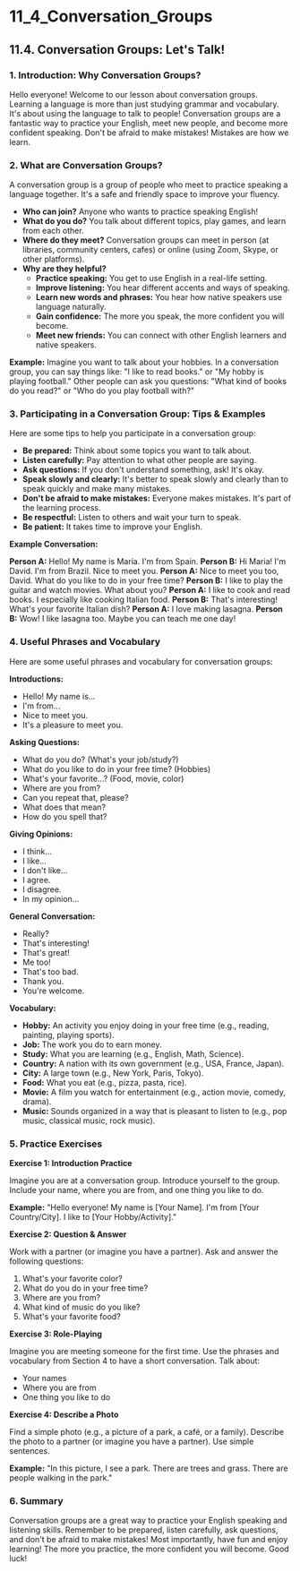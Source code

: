 # 11_4_Conversation_Groups

## 11.4. Conversation Groups: Let's Talk!

### 1. Introduction: Why Conversation Groups?

Hello everyone! Welcome to our lesson about conversation groups.  Learning a language is more than just studying grammar and vocabulary. It's about using the language to talk to people! Conversation groups are a fantastic way to practice your English, meet new people, and become more confident speaking. Don't be afraid to make mistakes! Mistakes are how we learn.

### 2. What are Conversation Groups?

A conversation group is a group of people who meet to practice speaking a language together.  It's a safe and friendly space to improve your fluency.

*   **Who can join?** Anyone who wants to practice speaking English!
*   **What do you do?**  You talk about different topics, play games, and learn from each other.
*   **Where do they meet?** Conversation groups can meet in person (at libraries, community centers, cafes) or online (using Zoom, Skype, or other platforms).
*   **Why are they helpful?**
    *   **Practice speaking:** You get to use English in a real-life setting.
    *   **Improve listening:** You hear different accents and ways of speaking.
    *   **Learn new words and phrases:**  You hear how native speakers use language naturally.
    *   **Gain confidence:** The more you speak, the more confident you will become.
    *   **Meet new friends:**  You can connect with other English learners and native speakers.

**Example:** Imagine you want to talk about your hobbies. In a conversation group, you can say things like: "I like to read books." or "My hobby is playing football."  Other people can ask you questions: "What kind of books do you read?" or "Who do you play football with?"

### 3. Participating in a Conversation Group: Tips & Examples

Here are some tips to help you participate in a conversation group:

*   **Be prepared:** Think about some topics you want to talk about.
*   **Listen carefully:** Pay attention to what other people are saying.
*   **Ask questions:** If you don't understand something, ask! It's okay.
*   **Speak slowly and clearly:** It's better to speak slowly and clearly than to speak quickly and make many mistakes.
*   **Don't be afraid to make mistakes:** Everyone makes mistakes. It's part of the learning process.
*   **Be respectful:** Listen to others and wait your turn to speak.
*   **Be patient:**  It takes time to improve your English.

**Example Conversation:**

**Person A:** Hello! My name is Maria. I'm from Spain.
**Person B:** Hi Maria! I'm David. I'm from Brazil. Nice to meet you.
**Person A:** Nice to meet you too, David. What do you like to do in your free time?
**Person B:** I like to play the guitar and watch movies. What about you?
**Person A:** I like to cook and read books. I especially like cooking Italian food.
**Person B:** That's interesting! What's your favorite Italian dish?
**Person A:** I love making lasagna.
**Person B:** Wow! I like lasagna too. Maybe you can teach me one day!

### 4. Useful Phrases and Vocabulary

Here are some useful phrases and vocabulary for conversation groups:

**Introductions:**

*   Hello! My name is...
*   I'm from...
*   Nice to meet you.
*   It's a pleasure to meet you.

**Asking Questions:**

*   What do you do? (What's your job/study?)
*   What do you like to do in your free time? (Hobbies)
*   What's your favorite...? (Food, movie, color)
*   Where are you from?
*   Can you repeat that, please?
*   What does that mean?
*   How do you spell that?

**Giving Opinions:**

*   I think...
*   I like...
*   I don't like...
*   I agree.
*   I disagree.
*   In my opinion...

**General Conversation:**

*   Really?
*   That's interesting!
*   That's great!
*   Me too!
*   That's too bad.
*   Thank you.
*   You're welcome.

**Vocabulary:**

*   **Hobby:** An activity you enjoy doing in your free time (e.g., reading, painting, playing sports).
*   **Job:** The work you do to earn money.
*   **Study:** What you are learning (e.g., English, Math, Science).
*   **Country:** A nation with its own government (e.g., USA, France, Japan).
*   **City:** A large town (e.g., New York, Paris, Tokyo).
*   **Food:** What you eat (e.g., pizza, pasta, rice).
*   **Movie:** A film you watch for entertainment (e.g., action movie, comedy, drama).
*   **Music:** Sounds organized in a way that is pleasant to listen to (e.g., pop music, classical music, rock music).

### 5. Practice Exercises

**Exercise 1: Introduction Practice**

Imagine you are at a conversation group.  Introduce yourself to the group.  Include your name, where you are from, and one thing you like to do.

**Example:** "Hello everyone! My name is [Your Name]. I'm from [Your Country/City]. I like to [Your Hobby/Activity]."

**Exercise 2: Question & Answer**

Work with a partner (or imagine you have a partner). Ask and answer the following questions:

1.  What's your favorite color?
2.  What do you do in your free time?
3.  Where are you from?
4.  What kind of music do you like?
5.  What's your favorite food?

**Exercise 3: Role-Playing**

Imagine you are meeting someone for the first time. Use the phrases and vocabulary from Section 4 to have a short conversation.  Talk about:

*   Your names
*   Where you are from
*   One thing you like to do

**Exercise 4: Describe a Photo**

Find a simple photo (e.g., a picture of a park, a café, or a family). Describe the photo to a partner (or imagine you have a partner). Use simple sentences.

**Example:** "In this picture, I see a park. There are trees and grass. There are people walking in the park."

### 6. Summary

Conversation groups are a great way to practice your English speaking and listening skills. Remember to be prepared, listen carefully, ask questions, and don't be afraid to make mistakes! Most importantly, have fun and enjoy learning! The more you practice, the more confident you will become.  Good luck!

